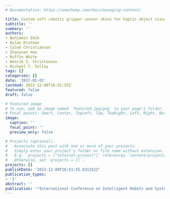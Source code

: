 ```yaml
---
# Documentation: https://wowchemy.com/docs/managing-content/

title: Custom soft robotic gripper sensor skins for haptic object visualization
subtitle: ''
summary: ''
authors:
- Benjamin Shih
- Dylan Drotman
- Caleb Christianson
- Zhaoyuan Huo
- Ruffin White
- Henrik I. Christensen
- Michael T. Tolley
tags: []
categories: []
date: '2017-01-01'
lastmod: 2022-12-08T16:51:55Z
featured: false
draft: false

# Featured image
# To use, add an image named `featured.jpg/png` to your page's folder.
# Focal points: Smart, Center, TopLeft, Top, TopRight, Left, Right, BottomLeft, Bottom, BottomRight.
image:
  caption: ''
  focal_point: ''
  preview_only: false

# Projects (optional).
#   Associate this post with one or more of your projects.
#   Simply enter your project's folder or file name without extension.
#   E.g. `projects = ["internal-project"]` references `content/project/deep-learning/index.md`.
#   Otherwise, set `projects = []`.
projects: []
publishDate: '2022-12-08T16:51:55.631152Z'
publication_types:
- '1'
abstract: ''
publication: '*International Conference on Intelligent Robots and Systems (IROS)*'
---
```

